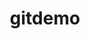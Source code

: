 ---
layout: repo
title: gitdemo

account: ben7th
desc:
created:
updated:
last-commit:
type:
alternative:

skills:
threads: false
design-usage:
---